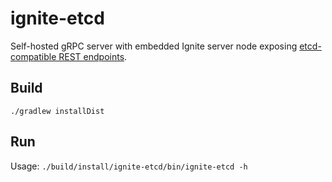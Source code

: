 # ignite-etcd

Self-hosted gRPC server with embedded Ignite server node exposing
[etcd-compatible REST endpoints](https://github.com/etcd-io/etcd/blob/release-3.4/etcdserver/etcdserverpb/rpc.proto).

## Build
`./gradlew installDist`

## Run
Usage: `./build/install/ignite-etcd/bin/ignite-etcd -h`